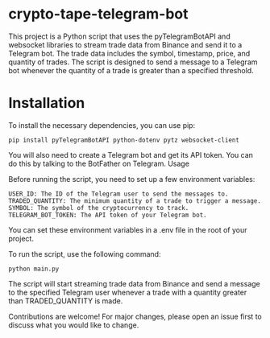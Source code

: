 # crypto-tape-telegram-bot

This project is a Python script that uses the pyTelegramBotAPI and websocket libraries to stream trade data from Binance and send it to a Telegram bot. The trade data includes the symbol, timestamp, price, and quantity of trades. The script is designed to send a message to a Telegram bot whenever the quantity of a trade is greater than a specified threshold.

# Installation

To install the necessary dependencies, you can use pip:

    pip install pyTelegramBotAPI python-dotenv pytz websocket-client

You will also need to create a Telegram bot and get its API token. You can do this by talking to the BotFather on Telegram.
Usage

Before running the script, you need to set up a few environment variables:

    USER_ID: The ID of the Telegram user to send the messages to.
    TRADED_QUANTITY: The minimum quantity of a trade to trigger a message.
    SYMBOL: The symbol of the cryptocurrency to track.
    TELEGRAM_BOT_TOKEN: The API token of your Telegram bot.

You can set these environment variables in a .env file in the root of your project.

To run the script, use the following command:

    python main.py

The script will start streaming trade data from Binance and send a message to the specified Telegram user whenever a trade with a quantity greater than TRADED_QUANTITY is made.

Contributions are welcome! For major changes, please open an issue first to discuss what you would like to change.